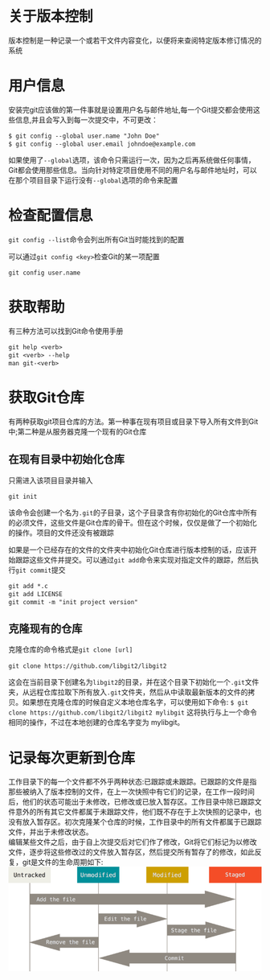 # 关于版本控制
版本控制是一种记录一个或若干文件内容变化，以便将来查阅特定版本修订情况的系统

# 用户信息
安装完git应该做的第一件事就是设置用户名与邮件地址,每一个Git提交都会使用这些信息,并且会写入到每一次提交中，不可更改：
```
$ git config --global user.name "John Doe"
$ git config --global user.email johndoe@example.com
```
如果使用了`--global`选项，该命令只需运行一次，因为之后再系统做任何事情，Git都会使用那些信息。当向针对特定项目使用不同的用户名与邮件地址时，可以在那个项目目录下运行没有`--global`选项的命令来配置

# 检查配置信息
`git config --list`命令会列出所有Git当时能找到的配置

可以通过`git config <key>`检查Git的某一项配置
```
git config user.name
```

# 获取帮助
有三种方法可以找到Git命令使用手册
```
git help <verb>
git <verb> --help
man git-<verb>
```

# 获取Git仓库
有两种获取git项目仓库的方法。第一种事在现有项目或目录下导入所有文件到Git中;第二种是从服务器克隆一个现有的Git仓库

## 在现有目录中初始化仓库
只需进入该项目目录并输入
```
git init
```

该命令会创建一个名为`.git`的子目录，这个子目录含有你初始化的Git仓库中所有的必须文件，这些文件是Git仓库的骨干。但在这个时候，仅仅是做了一个初始化的操作。项目的文件还没有被跟踪

如果是一个已经存在的文件的文件夹中初始化Git仓库进行版本控制的话，应该开始跟踪这些文件并提交。可以通过`git add`命令来实现对指定文件的跟踪，然后执行`git commit`提交
```
git add *.c
git add LICENSE
git commit -m "init project version"
```

## 克隆现有的仓库
克隆仓库的命令格式是`git clone [url]`  

`git clone https://github.com/libgit2/libgit2`  

这会在当前目录下创建名为`libgit2`的目录，并在这个目录下初始化一个`.git`文件夹，从远程仓库拉取下所有放入`.git`文件夹，然后从中读取最新版本的文件的拷贝。如果想在克隆仓库的时候自定义本地仓库名字，可以使用如下命令:
`$ git clone https://github.com/libgit2/libgit2 mylibgit`
这将执行与上一个命令相同的操作，不过在本地创建的仓库名字变为 mylibgit。

# 记录每次更新到仓库
工作目录下的每一个文件都不外乎两种状态:已跟踪或未跟踪。已跟踪的文件是指那些被纳入了版本控制的文件，在上一次快照中有它们的记录，在工作一段时间后，他们的状态可能出于未修改，已修改或已放入暂存区。工作目录中除已跟踪文件意外的所有其它文件都属于未跟踪文件，他们既不存在于上次快照的记录中，也没有放入暂存区。初次克隆某个仓库的时候，工作目录中的所有文件都属于已跟踪文件，并出于未修改状态。  
编辑某些文件之后，由于自上次提交后对它们作了修改，Git将它们标记为以修改文件，逐步将这些修改过的文件放入暂存区，然后提交所有暂存了的修改，如此反复，git是文件的生命周期如下:
![图片来自git-scm](https://github.com/YealZoy/learning/blob/master/images/lifecycle.png)  









